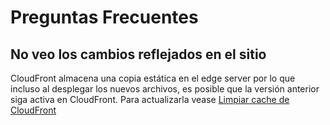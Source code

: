 # Preguntas Frecuentes

## No veo los cambios reflejados en el sitio
CloudFront almacena una copia estática en el edge server por lo que incluso al desplegar los nuevos archivos, es posible que la versión anterior siga activa en CloudFront. Para actualizarla vease [Limpiar cache de CloudFront](procedures.md#limpiar-cache-de-cloudfront)
